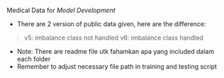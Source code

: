Medical Data for *Model Development*
- There are 2 version of public data given, here are the difference:
> v5: imbalance class not handled
> v6: imbalance class handled
- Note: There are readme file utk fahamkan apa yang included dalam each folder
- Remember to adjust necessary file path in training and testing script
